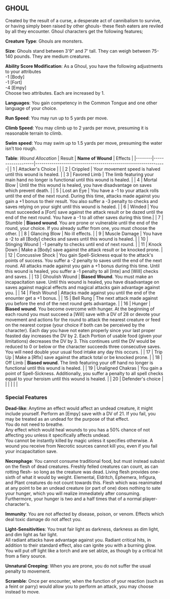 ## GHOUL
Created by the result of a curse, a desperate act of cannibalism to survive, or having simply been raised by other ghouls- these flesh eaters are reviled by all they encounter. Ghoul characters get the following features;

**Creature Type**: Ghouls are monsters.

**Size**: Ghouls stand between 3'9" and 7' tall. They can weigh between 75-140 pounds. They are medium creatures.

**Ability Score Modification**: As a Ghoul, you have the following adjustments to your attributes  
-1 [Body]  
-1 [Fort]  
-4 [Empy]  
Choose two attributes. Each are increased by 1.

**Languages**: You gain competency in the Common Tongue and one other language of your choice.

**Run Speed**: You may run up to 5 yards per move.

**Climb Speed**: You may climb up to 2 yards per move, presuming it is reasonable terrain to climb.

**Swim speed**: You may swim up to 1.5 yards per move, presuming the water isn’t too rough.

**Table**: *Wound Allocation*
| Result | **Name of Wound** | Effects                                                        |
|--------|-------------------|----------------------------------------------------------------|
|   1    | Attacker's Choice |                                                                |
|   2    | Crippled          | Your movement speed is halved until this wound is healed.      |
|   3    | Favored Limb      | The limb featuring your main hand no longer is functional until this wound is healed. |
|   4    | Mortal Blow       | Until the this wound is healed, you have disadvantage on saves which prevent death. |
|   5    | Lost an Eye       | You have a -1 to your attack rolls until the end of the next round. During this time, attacks made against you gain a +1 bonus to their result. You also suffer a -3 penalty to checks and saves relying on your sight until this wound is healed. |
|   6    | Winded            | You must succeeded a [Fort] save against the attack result or be dazed until the end of the next round. You have a -1 to all other saves during this time.|
|   7    | Stumble | **Biased wound**. You are prone or vulnerable until the end of the round, your choice. If you already suffer from one, you must choose the other. |
|   8    | Glancing Blow     | No ill effects.                                     |
|   9    | Muscle Damage     | You have a -2 to all [Body] checks and saves until this wound is healed. |
|   10   | Stinging Wound    | -1 penalty to checks until end of next round. |
|   11   | Knock Down | Make a [Body] save against the attack result  or be knocked prone. |
|   12   | Concussive Shock | You gain Spell-Sickness equal to the attack's points of success. You suffer a -2 penalty to saves until the end of the next round. All attacks made against you gain a +1 bonus during this time. Until this wound is healed, you suffer a -1 penalty to all [Inte] and [Will] checks and saves. |
|   13   | Ghoulish Wound | **Biased Wound**. You must make an incapacitation save. Until this wound is healed, you have disadvantage on saves against magical effects and magical attacks gain advantage against you. |
|   14   | Flesh Wound | Attacks made against you until the end of the enounter get a +1 bonus. |
|   15   | Bell Rung | The next attack made against you before the end of the next round gets advantage.  |
|   16   | Hunger | **Biased wound**. You become overcome with hunger. At the beginning of each round you must succeed a [Will] save with a DV of 28 or devote your movement and actions for the round to attack the nearest creature or feed on the nearest corpse (your choice if both can be perceived by the character). Each day you have not eaten properly since your last proper feasted day increases the DV by 2. Each Portion of usable food (given your limitations) decreases the DV by 3. This continues until the DV would be reduced to 0 or below or the character succeeds three consecutive saves. You will need double your usual food intake any day this occurs. |
|   17   | Trip Up           | Make a [Rflx] save against the attack total or be knocked prone.                                  |
|   18   | Off Limb | **Biased wound**. The limb featuring your off hand no longer is functional until this wound is healed. |
|   19   | Unaligned Chakras | You gain a point of Spell-Sickness. Additionally, you suffer a penalty to all spell checks equal to your heroism until this wound is healed. |
|   20   | Defender's choice |                                   |
|        |                                                |                                   |

### Special Features

**Dead-like**: Anytime an effect would affect an undead creature, it might include yourself. Perform an [Empy] save with a DV of 21. If you fail, you may be treated as an undead for the purpose of that effect.  
You do not need to breathe.  
Any effect which would heal wounds to you has a 50% chance of not affecting you unless it specifically affects undead.  
You cannot be instantly killed by magic unless it specifies otherwise. A wound you receive from Necrotic sources cannot kill you, even if you fail your incapacitation save.

**Necrophage**: You cannot consume traditional food, but must instead subsist on the flesh of dead creatures. Freshly felled creatures can count, as can rotting flesh- so long as the creature was dead. Living flesh provides one-sixth of what it would by weight.  Elemental, Eldritch, Ephemera, Infigura, and Plant creatures do not count towards this. Flesh which was reanimated at any point to be an undead creature (or part of one) does nothing to sate your hunger, which you will realize immediately after consuming.  
Furthermore, your hunger is two and a half times that of a normal player-character's.

**Immunity**: You are not affected by disease, poison, or venom. Effects which deal toxic damage do not affect you.

**Light-Sensitivities**: You treat fair light as darkness, darkness as dim light, and dim light as fair light.  
All radiant attacks have advantage against you. Radiant critical hits, in addition to their standard effect, also can ignite you with a burning glow. You will put off light like a torch and are set ablze, as though by a critical hit from a fiery source.

**Unnatural Creeping**: When you are prone, you do not suffer the usual penalty to movement.

**Scramble**: Once per encounter, when the function of your reaction (such as a feint or parry) would allow you to perform an attack, you may choose instead to move.
